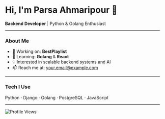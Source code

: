 # Hi, I'm Parsa Ahmaripour 👋

**Backend Developer** | Python & Golang Enthusiast

---

### About Me
- 🔭 Working on: **BestPlaylist**
- 🌱 Learning: **Golang** & **React**
- 💡 Interested in scalable backend systems and AI
- 📫 Reach me at: [your.email@example.com](mailto:your.email@example.com)

---

### Tech I Use
Python · Django · Golang · PostgreSQL · JavaScript

---

![Profile Views](https://komarev.com/ghpvc/?username=parsapap&color=blue&style=flat)
